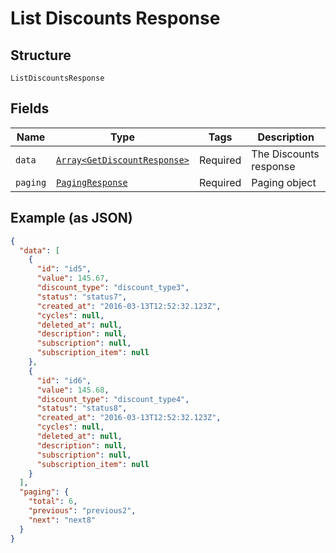 
# List Discounts Response

## Structure

`ListDiscountsResponse`

## Fields

| Name | Type | Tags | Description |
|  --- | --- | --- | --- |
| `data` | [`Array<GetDiscountResponse>`](../../doc/models/get-discount-response.md) | Required | The Discounts response |
| `paging` | [`PagingResponse`](../../doc/models/paging-response.md) | Required | Paging object |

## Example (as JSON)

```json
{
  "data": [
    {
      "id": "id5",
      "value": 145.67,
      "discount_type": "discount_type3",
      "status": "status7",
      "created_at": "2016-03-13T12:52:32.123Z",
      "cycles": null,
      "deleted_at": null,
      "description": null,
      "subscription": null,
      "subscription_item": null
    },
    {
      "id": "id6",
      "value": 145.68,
      "discount_type": "discount_type4",
      "status": "status8",
      "created_at": "2016-03-13T12:52:32.123Z",
      "cycles": null,
      "deleted_at": null,
      "description": null,
      "subscription": null,
      "subscription_item": null
    }
  ],
  "paging": {
    "total": 6,
    "previous": "previous2",
    "next": "next8"
  }
}
```

